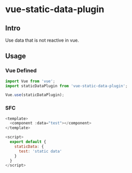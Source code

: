 # vue-static-data-plugin

## Intro
Use data that is not reactive in vue.

## Usage
### Vue Defined
```js
import Vue from 'vue';
import staticDataPlugin from 'vue-static-data-plugin';

Vue.use(staticDataPlugin);
```

### SFC
```js
<template>
  <component :data="test"></component>
</template>

<script>
  export default {
    staticData: {
      test: 'static data'
    }
  }
</script>
```